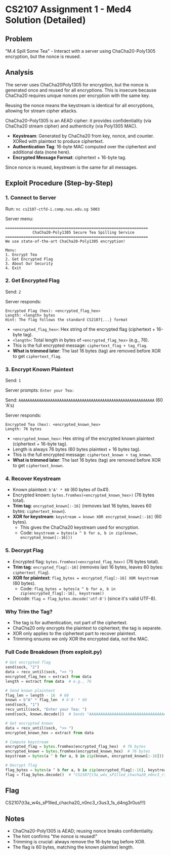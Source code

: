 # CS2107 Assignment 1 - Med4 Solution (Detailed)

## Problem
"M.4 Spill Some Tea" - Interact with a server using ChaCha20-Poly1305 encryption, but the nonce is reused.

## Analysis
The server uses ChaCha20Poly1305 for encryption, but the nonce is generated once and reused for all encryptions. This is insecure because ChaCha20 requires unique nonces per encryption with the same key.

Reusing the nonce means the keystream is identical for all encryptions, allowing for stream cipher attacks.

ChaCha20-Poly1305 is an AEAD cipher: it provides confidentiality (via ChaCha20 stream cipher) and authenticity (via Poly1305 MAC).

- **Keystream**: Generated by ChaCha20 from key, nonce, and counter. XORed with plaintext to produce ciphertext.
- **Authentication Tag**: 16-byte MAC computed over the ciphertext and additional data (none here).
- **Encrypted Message Format**: ciphertext + 16-byte tag.

Since nonce is reused, keystream is the same for all messages.

## Exploit Procedure (Step-by-Step)

### 1. Connect to Server
Run: `nc cs2107-ctfd-i.comp.nus.edu.sg 5003`

Server menu:
```
===============================================================
            ChaCha20-Poly1305 Secure Tea Spilling Service
===============================================================
We use state-of-the-art ChaCha20-Poly1305 encryption!

Menu:
1. Encrypt Tea
2. Get Encrypted Flag
3. About Our Security
4. Exit
```

### 2. Get Encrypted Flag
Send: `2`

Server responds:
```
Encrypted Flag (hex): <encrypted_flag_hex>
Length: <length> bytes
Hint: The flag follows the standard CS2107{...} format
```

- `<encrypted_flag_hex>`: Hex string of the encrypted flag (ciphertext + 16-byte tag).
- `<length>`: Total length in bytes of `<encrypted_flag_hex>` (e.g., 76).
- This is the full encrypted message: `ciphertext_flag + tag_flag`.
- **What is trimmed later**: The last 16 bytes (tag) are removed before XOR to get `ciphertext_flag`.

### 3. Encrypt Known Plaintext
Send: `1`

Server prompts: `Enter your Tea: `

Send: `AAAAAAAAAAAAAAAAAAAAAAAAAAAAAAAAAAAAAAAAAAAAAAAAAAAAAAAAAAAA` (60 'A's)

Server responds:
```
Encrypted Tea (hex): <encrypted_known_hex>
Length: 76 bytes
```

- `<encrypted_known_hex>`: Hex string of the encrypted known plaintext (ciphertext + 16-byte tag).
- Length is always 76 bytes (60 bytes plaintext + 16 bytes tag).
- This is the full encrypted message: `ciphertext_known + tag_known`.
- **What is trimmed later**: The last 16 bytes (tag) are removed before XOR to get `ciphertext_known`.

### 4. Recover Keystream
- Known plaintext: `b'A' * 60` (60 bytes of 0x41).
- Encrypted known: `bytes.fromhex(<encrypted_known_hex>)` (76 bytes total).
- **Trim tag**: `encrypted_known[:-16]` (removes last 16 bytes, leaves 60 bytes: `ciphertext_known`).
- **XOR for keystream**: `keystream = known XOR encrypted_known[:-16]` (60 bytes).
  - This gives the ChaCha20 keystream used for encryption.
  - Code: `keystream = bytes(a ^ b for a, b in zip(known, encrypted_known[:-16]))`

### 5. Decrypt Flag
- Encrypted flag: `bytes.fromhex(<encrypted_flag_hex>)` (76 bytes total).
- **Trim tag**: `encrypted_flag[:-16]` (removes last 16 bytes, leaves 60 bytes: `ciphertext_flag`).
- **XOR for plaintext**: `flag_bytes = encrypted_flag[:-16] XOR keystream` (60 bytes).
  - Code: `flag_bytes = bytes(a ^ b for a, b in zip(encrypted_flag[:-16], keystream))`
- Decode: `flag = flag_bytes.decode('utf-8')` (since it's valid UTF-8).

### Why Trim the Tag?
- The tag is for authentication, not part of the ciphertext.
- ChaCha20 only encrypts the plaintext to ciphertext; the tag is separate.
- XOR only applies to the ciphertext part to recover plaintext.
- Trimming ensures we only XOR the encrypted data, not the MAC.

### Full Code Breakdown (from exploit.py)
```python
# Get encrypted flag
send(sock, "2")
data = recv_until(sock, ">> ")
encrypted_flag_hex = extract from data
length = extract from data  # e.g., 76

# Send known plaintext
flag_len = length - 16  # 60
known = b"A" * flag_len  # b'A' * 60
send(sock, "1")
recv_until(sock, "Enter your Tea: ")
send(sock, known.decode())  # Sends "AAAAAAAAAAAAAAAAAAAAAAAAAAAAAAAAAAAAAAAAAAAAAAAAAAAAAAAAAAAA"

# Get encrypted known
data = recv_until(sock, ">> ")
encrypted_known_hex = extract from data

# Compute keystream
encrypted_flag = bytes.fromhex(encrypted_flag_hex)  # 76 bytes
encrypted_known = bytes.fromhex(encrypted_known_hex)  # 76 bytes
keystream = bytes(a ^ b for a, b in zip(known, encrypted_known[:-16]))  # known (60) XOR encrypted_known[:-16] (60) = keystream (60)

# Decrypt flag
flag_bytes = bytes(a ^ b for a, b in zip(encrypted_flag[:-16], keystream))  # encrypted_flag[:-16] (60) XOR keystream (60) = flag_bytes (60)
flag = flag_bytes.decode()  # "CS2107{t3a_w4s_sP1lled_chacha20_n0nc3_r3us3_1s_d4ng3r0us!!!}"
```

## Flag
CS2107{t3a_w4s_sP1lled_chacha20_n0nc3_r3us3_1s_d4ng3r0us!!!}

## Notes
- ChaCha20-Poly1305 is AEAD; reusing nonce breaks confidentiality.
- The hint confirms "the nonce is reused!"
- Trimming is crucial: always remove the 16-byte tag before XOR.
- The flag is 60 bytes, matching the known plaintext length.
